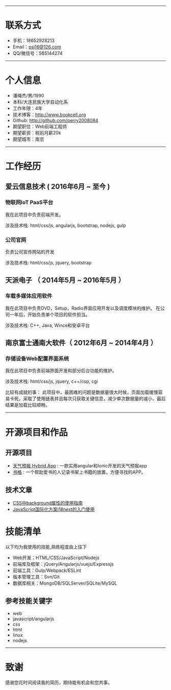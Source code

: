 
---

# 联系方式

- 手机：18652928213
- Email：psj16@126.com
- QQ/微信号：565144274

---

# 个人信息

 - 潘绳杰/男/1990
 - 本科/大连民族大学自动化系
 - 工作年限：4年
 - 技术博客：http://www.bookcell.org
 - Github: http://github.com/perry2008084
 - 期望职位：Web前端工程师
 - 期望薪资：税前月薪20k
 - 期望城市：南京

---

# 工作经历

## 爱云信息技术 ( 2016年6月 ~ 至今 )

### 物联网IoT PaaS平台

我在此项目中负责前端开发。

涉及技术栈: html/css/js, angularjs, bootstrap, nodejs, gulp

### 公司官网

负责公司宣传网站的开发

涉及技术栈: html/css/js, jquery, bootstrap

## 天派电子 （ 2014年5月 ~ 2016年5月 ）

### 车载多媒体应用软件

我在此项目中负责DVD，Setup，Radio界面应用开发以及调度模块的维护。
在公司一年后，开始负责单个项目的软件担当。

涉及技术栈: C++, Java, Wince和安卓平台

## 南京富士通南大软件（ 2012年6月 ~ 2014年4月 ）

### 存储设备Web配置界面系统

我在此项目中负责前端界面开发和部分后台功能的维护。

涉及技术栈: html/css/js, jquery, c++/csp, cgi

比较有成就的事：
此项目中，最困难的问题是数据量很大时候，页面加载缓慢容易卡死，采取了使用链表并且每次只获取关键信息，减少单次数据量的减小，最后结果是加载比较顺畅。

---

# 开源项目和作品

## 开源项目

 - [天气预报 Hybrid App](https://github.com/perry2008084/bookcellweather) : 一款实用angular和Ionic开发的天气预报app
 - [书格](https://github.com/perry2008084/AndroidProject/tree/master/BookCell) : 一个帮助爱书的人记录书架上书籍的放置，方便寻找的APP。

## 技术文章

- [CSS中background属性的使用指南](http://bookcell.org/2017/04/09/css-background-guide/)
- [JavaScript国际化方案i18next的入门使用](http://bookcell.org/2017/01/20/i18next-tutorial/)

# 技能清单

以下均为我使用的技能,熟练程度由上往下

- Web开发：HTML/CSS/JavaScript/Nodejs
- 前端库及框架：jQuery/Angularjs/vuejs/Expressjs
- 前端工具：Gulp/Webpack/ESLint
- 版本管理工具：Svn/Git
- 数据库相关：MongoDB/SQLServer/SQLite/MySQL

## 参考技能关键字

- web
- javascript/angularjs
- css
- html
- linux
- nodejs

---

# 致谢
感谢您花时间阅读我的简历，期待能有机会和您共事。
